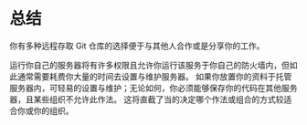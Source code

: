 

# 总结

<p>你有多种远程存取 Git 仓库的选择便于与其他人合作或是分享你的工作。</p>
<p>运行你自己的服务器将有许多权限且允许你运行该服务于你自己的防火墙内，但如此通常需要耗费你大量的时间去设置与维护服务器。
如果你放置你的资料于托管服务器内，可轻易的设置与维护；无论如何，你必须能够保存你的代码在其他服务器，且某些组织不允许此作法。
这将直截了当的决定哪个作法或组合的方式较适合你或你的组织。</p>
